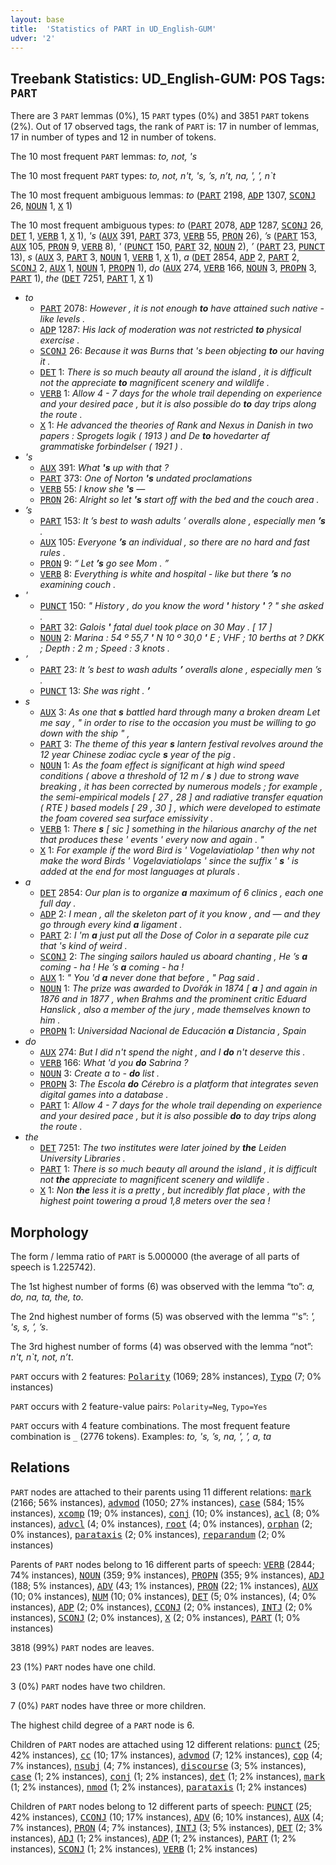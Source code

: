 ```yaml
---
layout: base
title:  'Statistics of PART in UD_English-GUM'
udver: '2'
---
```


## Treebank Statistics: UD_English-GUM: POS Tags: `PART`

There are 3 `PART` lemmas (0%), 15 `PART` types (0%) and 3851 `PART` tokens (2%).
Out of 17 observed tags, the rank of `PART` is: 17 in number of lemmas, 17 in number of types and 12 in number of tokens.

The 10 most frequent `PART` lemmas: <em>to, not, 's</em>

The 10 most frequent `PART` types:  <em>to, not, n't, 's, ’s, n’t, na, ', ’, n`t</em>

The 10 most frequent ambiguous lemmas: <em>to</em> (<tt><a href="en_gum-pos-PART.html">PART</a></tt> 2198, <tt><a href="en_gum-pos-ADP.html">ADP</a></tt> 1307, <tt><a href="en_gum-pos-SCONJ.html">SCONJ</a></tt> 26, <tt><a href="en_gum-pos-NOUN.html">NOUN</a></tt> 1, <tt><a href="en_gum-pos-X.html">X</a></tt> 1)

The 10 most frequent ambiguous types:  <em>to</em> (<tt><a href="en_gum-pos-PART.html">PART</a></tt> 2078, <tt><a href="en_gum-pos-ADP.html">ADP</a></tt> 1287, <tt><a href="en_gum-pos-SCONJ.html">SCONJ</a></tt> 26, <tt><a href="en_gum-pos-DET.html">DET</a></tt> 1, <tt><a href="en_gum-pos-VERB.html">VERB</a></tt> 1, <tt><a href="en_gum-pos-X.html">X</a></tt> 1), <em>'s</em> (<tt><a href="en_gum-pos-AUX.html">AUX</a></tt> 391, <tt><a href="en_gum-pos-PART.html">PART</a></tt> 373, <tt><a href="en_gum-pos-VERB.html">VERB</a></tt> 55, <tt><a href="en_gum-pos-PRON.html">PRON</a></tt> 26), <em>’s</em> (<tt><a href="en_gum-pos-PART.html">PART</a></tt> 153, <tt><a href="en_gum-pos-AUX.html">AUX</a></tt> 105, <tt><a href="en_gum-pos-PRON.html">PRON</a></tt> 9, <tt><a href="en_gum-pos-VERB.html">VERB</a></tt> 8), <em>'</em> (<tt><a href="en_gum-pos-PUNCT.html">PUNCT</a></tt> 150, <tt><a href="en_gum-pos-PART.html">PART</a></tt> 32, <tt><a href="en_gum-pos-NOUN.html">NOUN</a></tt> 2), <em>’</em> (<tt><a href="en_gum-pos-PART.html">PART</a></tt> 23, <tt><a href="en_gum-pos-PUNCT.html">PUNCT</a></tt> 13), <em>s</em> (<tt><a href="en_gum-pos-AUX.html">AUX</a></tt> 3, <tt><a href="en_gum-pos-PART.html">PART</a></tt> 3, <tt><a href="en_gum-pos-NOUN.html">NOUN</a></tt> 1, <tt><a href="en_gum-pos-VERB.html">VERB</a></tt> 1, <tt><a href="en_gum-pos-X.html">X</a></tt> 1), <em>a</em> (<tt><a href="en_gum-pos-DET.html">DET</a></tt> 2854, <tt><a href="en_gum-pos-ADP.html">ADP</a></tt> 2, <tt><a href="en_gum-pos-PART.html">PART</a></tt> 2, <tt><a href="en_gum-pos-SCONJ.html">SCONJ</a></tt> 2, <tt><a href="en_gum-pos-AUX.html">AUX</a></tt> 1, <tt><a href="en_gum-pos-NOUN.html">NOUN</a></tt> 1, <tt><a href="en_gum-pos-PROPN.html">PROPN</a></tt> 1), <em>do</em> (<tt><a href="en_gum-pos-AUX.html">AUX</a></tt> 274, <tt><a href="en_gum-pos-VERB.html">VERB</a></tt> 166, <tt><a href="en_gum-pos-NOUN.html">NOUN</a></tt> 3, <tt><a href="en_gum-pos-PROPN.html">PROPN</a></tt> 3, <tt><a href="en_gum-pos-PART.html">PART</a></tt> 1), <em>the</em> (<tt><a href="en_gum-pos-DET.html">DET</a></tt> 7251, <tt><a href="en_gum-pos-PART.html">PART</a></tt> 1, <tt><a href="en_gum-pos-X.html">X</a></tt> 1)


* <em>to</em>
  * <tt><a href="en_gum-pos-PART.html">PART</a></tt> 2078: <em>However , it is not enough <b>to</b> have attained such native - like levels .</em>
  * <tt><a href="en_gum-pos-ADP.html">ADP</a></tt> 1287: <em>His lack of moderation was not restricted <b>to</b> physical exercise .</em>
  * <tt><a href="en_gum-pos-SCONJ.html">SCONJ</a></tt> 26: <em>Because it was Burns that 's been objecting <b>to</b> our having it .</em>
  * <tt><a href="en_gum-pos-DET.html">DET</a></tt> 1: <em>There is so much beauty all around the island , it is difficult not the appreciate <b>to</b> magnificent scenery and wildlife .</em>
  * <tt><a href="en_gum-pos-VERB.html">VERB</a></tt> 1: <em>Allow 4 - 7 days for the whole trail depending on experience and your desired pace , but it is also possible do <b>to</b> day trips along the route .</em>
  * <tt><a href="en_gum-pos-X.html">X</a></tt> 1: <em>He advanced the theories of Rank and Nexus in Danish in two papers : Sprogets logik ( 1913 ) and De <b>to</b> hovedarter af grammatiske forbindelser ( 1921 ) .</em>
* <em>'s</em>
  * <tt><a href="en_gum-pos-AUX.html">AUX</a></tt> 391: <em>What <b>'s</b> up with that ?</em>
  * <tt><a href="en_gum-pos-PART.html">PART</a></tt> 373: <em>One of Norton <b>'s</b> undated proclamations</em>
  * <tt><a href="en_gum-pos-VERB.html">VERB</a></tt> 55: <em>I know she <b>'s</b> —</em>
  * <tt><a href="en_gum-pos-PRON.html">PRON</a></tt> 26: <em>Alright so let <b>'s</b> start off with the bed and the couch area .</em>
* <em>’s</em>
  * <tt><a href="en_gum-pos-PART.html">PART</a></tt> 153: <em>It ’s best to wash adults ’ overalls alone , especially men <b>’s</b> .</em>
  * <tt><a href="en_gum-pos-AUX.html">AUX</a></tt> 105: <em>Everyone <b>’s</b> an individual , so there are no hard and fast rules .</em>
  * <tt><a href="en_gum-pos-PRON.html">PRON</a></tt> 9: <em>“ Let <b>’s</b> go see Mom . ”</em>
  * <tt><a href="en_gum-pos-VERB.html">VERB</a></tt> 8: <em>Everything is white and hospital - like but there <b>’s</b> no examining couch .</em>
* <em>'</em>
  * <tt><a href="en_gum-pos-PUNCT.html">PUNCT</a></tt> 150: <em>" History , do you know the word <b>'</b> history <b>'</b> ? " she asked .</em>
  * <tt><a href="en_gum-pos-PART.html">PART</a></tt> 32: <em>Galois <b>'</b> fatal duel took place on 30 May . [ 17 ]</em>
  * <tt><a href="en_gum-pos-NOUN.html">NOUN</a></tt> 2: <em>Marina : 54 º 55,7 <b>'</b> N 10 º 30,0 <b>'</b> E ; VHF ; 10 berths at ? DKK ; Depth : 2 m ; Speed : 3 knots .</em>
* <em>’</em>
  * <tt><a href="en_gum-pos-PART.html">PART</a></tt> 23: <em>It ’s best to wash adults <b>’</b> overalls alone , especially men ’s .</em>
  * <tt><a href="en_gum-pos-PUNCT.html">PUNCT</a></tt> 13: <em>She was right . <b>’</b></em>
* <em>s</em>
  * <tt><a href="en_gum-pos-AUX.html">AUX</a></tt> 3: <em>As one that <b>s</b> battled hard through many a broken dream Let me say , " in order to rise to the occasion you must be willing to go down with the ship " ,</em>
  * <tt><a href="en_gum-pos-PART.html">PART</a></tt> 3: <em>The theme of this year <b>s</b> lantern festival revolves around the 12 year Chinese zodiac cycle <b>s</b> year of the pig .</em>
  * <tt><a href="en_gum-pos-NOUN.html">NOUN</a></tt> 1: <em>As the foam effect is significant at high wind speed conditions ( above a threshold of 12 m / <b>s</b> ) due to strong wave breaking , it has been corrected by numerous models ; for example , the semi-empirical models [ 27 , 28 ] and radiative transfer equation ( RTE ) based models [ 29 , 30 ] , which were developed to estimate the foam covered sea surface emissivity .</em>
  * <tt><a href="en_gum-pos-VERB.html">VERB</a></tt> 1: <em>There <b>s</b> [ sic ] something in the hilarious anarchy of the net that produces these ' events ' every now and again . "</em>
  * <tt><a href="en_gum-pos-X.html">X</a></tt> 1: <em>For example if the word Bird is ' Vogelaviatiolap ' then why not make the word Birds ' Vogelaviatiolaps ' since the suffix ' <b>s</b> ' is added at the end for most languages at plurals .</em>
* <em>a</em>
  * <tt><a href="en_gum-pos-DET.html">DET</a></tt> 2854: <em>Our plan is to organize <b>a</b> maximum of 6 clinics , each one full day .</em>
  * <tt><a href="en_gum-pos-ADP.html">ADP</a></tt> 2: <em>I mean , all the skeleton part of it you know , and — and they go through every kind <b>a</b> ligament .</em>
  * <tt><a href="en_gum-pos-PART.html">PART</a></tt> 2: <em>I 'm <b>a</b> just put all the Dose of Color in a separate pile cuz that 's kind of weird .</em>
  * <tt><a href="en_gum-pos-SCONJ.html">SCONJ</a></tt> 2: <em>The singing sailors hauled us aboard chanting , He ’s <b>a</b> coming - ha ! He ’s <b>a</b> coming - ha !</em>
  * <tt><a href="en_gum-pos-AUX.html">AUX</a></tt> 1: <em>" You 'd <b>a</b> never done that before , " Pag said .</em>
  * <tt><a href="en_gum-pos-NOUN.html">NOUN</a></tt> 1: <em>The prize was awarded to Dvořák in 1874 [ <b>a</b> ] and again in 1876 and in 1877 , when Brahms and the prominent critic Eduard Hanslick , also a member of the jury , made themselves known to him .</em>
  * <tt><a href="en_gum-pos-PROPN.html">PROPN</a></tt> 1: <em>Universidad Nacional de Educación <b>a</b> Distancia , Spain</em>
* <em>do</em>
  * <tt><a href="en_gum-pos-AUX.html">AUX</a></tt> 274: <em>But I did n't spend the night , and I <b>do</b> n't deserve this .</em>
  * <tt><a href="en_gum-pos-VERB.html">VERB</a></tt> 166: <em>What 'd you <b>do</b> Sabrina ?</em>
  * <tt><a href="en_gum-pos-NOUN.html">NOUN</a></tt> 3: <em>Create a to - <b>do</b> list .</em>
  * <tt><a href="en_gum-pos-PROPN.html">PROPN</a></tt> 3: <em>The Escola <b>do</b> Cérebro is a platform that integrates seven digital games into a database .</em>
  * <tt><a href="en_gum-pos-PART.html">PART</a></tt> 1: <em>Allow 4 - 7 days for the whole trail depending on experience and your desired pace , but it is also possible <b>do</b> to day trips along the route .</em>
* <em>the</em>
  * <tt><a href="en_gum-pos-DET.html">DET</a></tt> 7251: <em>The two institutes were later joined by <b>the</b> Leiden University Libraries .</em>
  * <tt><a href="en_gum-pos-PART.html">PART</a></tt> 1: <em>There is so much beauty all around the island , it is difficult not <b>the</b> appreciate to magnificent scenery and wildlife .</em>
  * <tt><a href="en_gum-pos-X.html">X</a></tt> 1: <em>Non <b>the</b> less it is a pretty , but incredibly flat place , with the highest point towering a proud 1,8 meters over the sea !</em>

## Morphology

The form / lemma ratio of `PART` is 5.000000 (the average of all parts of speech is 1.225742).

The 1st highest number of forms (6) was observed with the lemma “to”: <em>a, do, na, ta, the, to</em>.

The 2nd highest number of forms (5) was observed with the lemma “'s”: <em>', 's, s, ’, ’s</em>.

The 3rd highest number of forms (4) was observed with the lemma “not”: <em>n't, n`t, not, n’t</em>.

`PART` occurs with 2 features: <tt><a href="en_gum-feat-Polarity.html">Polarity</a></tt> (1069; 28% instances), <tt><a href="en_gum-feat-Typo.html">Typo</a></tt> (7; 0% instances)

`PART` occurs with 2 feature-value pairs: `Polarity=Neg`, `Typo=Yes`

`PART` occurs with 4 feature combinations.
The most frequent feature combination is `_` (2776 tokens).
Examples: <em>to, 's, ’s, na, ', ’, a, ta</em>


## Relations

`PART` nodes are attached to their parents using 11 different relations: <tt><a href="en_gum-dep-mark.html">mark</a></tt> (2166; 56% instances), <tt><a href="en_gum-dep-advmod.html">advmod</a></tt> (1050; 27% instances), <tt><a href="en_gum-dep-case.html">case</a></tt> (584; 15% instances), <tt><a href="en_gum-dep-xcomp.html">xcomp</a></tt> (19; 0% instances), <tt><a href="en_gum-dep-conj.html">conj</a></tt> (10; 0% instances), <tt><a href="en_gum-dep-acl.html">acl</a></tt> (8; 0% instances), <tt><a href="en_gum-dep-advcl.html">advcl</a></tt> (4; 0% instances), <tt><a href="en_gum-dep-root.html">root</a></tt> (4; 0% instances), <tt><a href="en_gum-dep-orphan.html">orphan</a></tt> (2; 0% instances), <tt><a href="en_gum-dep-parataxis.html">parataxis</a></tt> (2; 0% instances), <tt><a href="en_gum-dep-reparandum.html">reparandum</a></tt> (2; 0% instances)

Parents of `PART` nodes belong to 16 different parts of speech: <tt><a href="en_gum-pos-VERB.html">VERB</a></tt> (2844; 74% instances), <tt><a href="en_gum-pos-NOUN.html">NOUN</a></tt> (359; 9% instances), <tt><a href="en_gum-pos-PROPN.html">PROPN</a></tt> (355; 9% instances), <tt><a href="en_gum-pos-ADJ.html">ADJ</a></tt> (188; 5% instances), <tt><a href="en_gum-pos-ADV.html">ADV</a></tt> (43; 1% instances), <tt><a href="en_gum-pos-PRON.html">PRON</a></tt> (22; 1% instances), <tt><a href="en_gum-pos-AUX.html">AUX</a></tt> (10; 0% instances), <tt><a href="en_gum-pos-NUM.html">NUM</a></tt> (10; 0% instances), <tt><a href="en_gum-pos-DET.html">DET</a></tt> (5; 0% instances),  (4; 0% instances), <tt><a href="en_gum-pos-ADP.html">ADP</a></tt> (2; 0% instances), <tt><a href="en_gum-pos-CCONJ.html">CCONJ</a></tt> (2; 0% instances), <tt><a href="en_gum-pos-INTJ.html">INTJ</a></tt> (2; 0% instances), <tt><a href="en_gum-pos-SCONJ.html">SCONJ</a></tt> (2; 0% instances), <tt><a href="en_gum-pos-X.html">X</a></tt> (2; 0% instances), <tt><a href="en_gum-pos-PART.html">PART</a></tt> (1; 0% instances)

3818 (99%) `PART` nodes are leaves.

23 (1%) `PART` nodes have one child.

3 (0%) `PART` nodes have two children.

7 (0%) `PART` nodes have three or more children.

The highest child degree of a `PART` node is 6.

Children of `PART` nodes are attached using 12 different relations: <tt><a href="en_gum-dep-punct.html">punct</a></tt> (25; 42% instances), <tt><a href="en_gum-dep-cc.html">cc</a></tt> (10; 17% instances), <tt><a href="en_gum-dep-advmod.html">advmod</a></tt> (7; 12% instances), <tt><a href="en_gum-dep-cop.html">cop</a></tt> (4; 7% instances), <tt><a href="en_gum-dep-nsubj.html">nsubj</a></tt> (4; 7% instances), <tt><a href="en_gum-dep-discourse.html">discourse</a></tt> (3; 5% instances), <tt><a href="en_gum-dep-case.html">case</a></tt> (1; 2% instances), <tt><a href="en_gum-dep-conj.html">conj</a></tt> (1; 2% instances), <tt><a href="en_gum-dep-det.html">det</a></tt> (1; 2% instances), <tt><a href="en_gum-dep-mark.html">mark</a></tt> (1; 2% instances), <tt><a href="en_gum-dep-nmod.html">nmod</a></tt> (1; 2% instances), <tt><a href="en_gum-dep-parataxis.html">parataxis</a></tt> (1; 2% instances)

Children of `PART` nodes belong to 12 different parts of speech: <tt><a href="en_gum-pos-PUNCT.html">PUNCT</a></tt> (25; 42% instances), <tt><a href="en_gum-pos-CCONJ.html">CCONJ</a></tt> (10; 17% instances), <tt><a href="en_gum-pos-ADV.html">ADV</a></tt> (6; 10% instances), <tt><a href="en_gum-pos-AUX.html">AUX</a></tt> (4; 7% instances), <tt><a href="en_gum-pos-PRON.html">PRON</a></tt> (4; 7% instances), <tt><a href="en_gum-pos-INTJ.html">INTJ</a></tt> (3; 5% instances), <tt><a href="en_gum-pos-DET.html">DET</a></tt> (2; 3% instances), <tt><a href="en_gum-pos-ADJ.html">ADJ</a></tt> (1; 2% instances), <tt><a href="en_gum-pos-ADP.html">ADP</a></tt> (1; 2% instances), <tt><a href="en_gum-pos-PART.html">PART</a></tt> (1; 2% instances), <tt><a href="en_gum-pos-SCONJ.html">SCONJ</a></tt> (1; 2% instances), <tt><a href="en_gum-pos-VERB.html">VERB</a></tt> (1; 2% instances)

